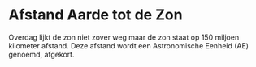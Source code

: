 # Afstand Aarde tot de Zon

Overdag lijkt de zon niet zover weg maar de zon staat op 150 miljoen kilometer
afstand. Deze afstand wordt een Astronomische Eenheid (AE) genoemd, afgekort.
